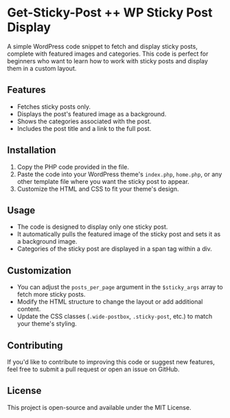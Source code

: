 # Get-Sticky-Post ++ WP Sticky Post Display
A simple WordPress code snippet to fetch and display sticky posts, complete with featured images and categories. This code is perfect for beginners who want to learn how to work with sticky posts and display them in a custom layout.

## Features
- Fetches sticky posts only.
- Displays the post's featured image as a background.
- Shows the categories associated with the post.
- Includes the post title and a link to the full post.

## Installation
1. Copy the PHP code provided in the file.
2. Paste the code into your WordPress theme's `index.php`, `home.php`, or any other template file where you want the sticky post to appear.
3. Customize the HTML and CSS to fit your theme's design.

## Usage
- The code is designed to display only one sticky post.
- It automatically pulls the featured image of the sticky post and sets it as a background image.
- Categories of the sticky post are displayed in a span tag within a div.

## Customization
- You can adjust the `posts_per_page` argument in the `$sticky_args` array to fetch more sticky posts.
- Modify the HTML structure to change the layout or add additional content.
- Update the CSS classes (`.wide-postbox`, `.sticky-post`, etc.) to match your theme's styling.

## Contributing
If you'd like to contribute to improving this code or suggest new features, feel free to submit a pull request or open an issue on GitHub.

## License
This project is open-source and available under the MIT License.

